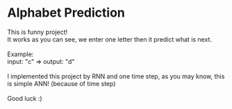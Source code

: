 # Alphabet Prediction
This is funny project!
</br>
It works as you can see, we enter one letter then it predict what is next.
</br></br>
Example:
</br>
input: "c" => output: "d"
</br></br>
I implemented this project by RNN and one time step, as you may know, this is simple ANN! (because of time step)
</br></br>
Good luck :)
